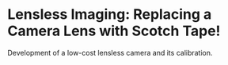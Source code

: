 # Lensless Imaging: Replacing a Camera Lens with Scotch Tape!
Development of a low-cost lensless camera and its calibration. 

